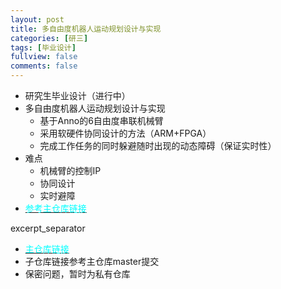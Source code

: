 ```yaml
---
layout: post
title: 多自由度机器人运动规划设计与实现
categories: [研三]
tags: [毕业设计]
fullview: false
comments: false
---
```


* 研究生毕业设计（进行中）
* 多自由度机器人运动规划设计与实现
    - 基于Anno的6自由度串联机械臂
    - 采用软硬件协同设计的方法（ARM+FPGA）
    - 完成工作任务的同时躲避随时出现的动态障碍（保证实时性）
* 难点
    - 机械臂的控制IP
    - 协同设计
    - 实时避障
* [<font color=#00ffff>参考主仓库链接</font>](https://github.com/whutddk/PRM_robotic_arm)

excerpt_separator

* [<font color=#00ffff> 主仓库链接</font>](https://github.com/whutddk/PRM_robotic_arm)
* 子仓库链接参考主仓库master提交
* 保密问题，暂时为私有仓库

